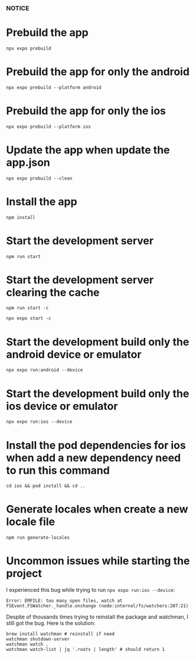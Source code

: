 ### NOTICE

# Prebuild the app

`npx expo prebuild`

# Prebuild the app for only the android

`npx expo prebuild --platform android`

# Prebuild the app for only the ios

`npx expo prebuild --platform ios`

# Update the app when update the app.json

`npx expo prebuild --clean`

# Install the app

`npm install`

# Start the development server

`npm run start`

# Start the development server clearing the cache

`npm run start -c`

`npx expo start -c`

# Start the development build only the android device or emulator

`npx expo run:android --device`

# Start the development build only the ios device or emulator

`npx expo run:ios --device`

# Install the pod dependencies for ios when add a new dependency need to run this command

`cd ios && pod install && cd ..`

# Generate locales when create a new locale file

`npm run generate-locales`

# Uncommon issues while starting the project

I experienced this bug while trying to run `npx expo run:ios --device`:

```
Error: EMFILE: too many open files, watch at FSEvent.FSWatcher._handle.onchange (node:internal/fs/watchers:207:21)
```

Despite of thousands times trying to reinstall the package and watchman, I still got the bug.
Here is the solution:

```
brew install watchman # reinstall if need
watchman shutdown-server
watchman watch .
watchman watch-list | jq '.roots | length' # should return 1
```
